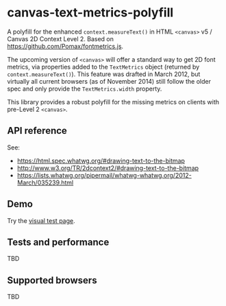 canvas-text-metrics-polyfill
============================

A polyfill for the enhanced `context.measureText()` in HTML `<canvas>` v5 / Canvas 2D Context Level 2. Based on https://github.com/Pomax/fontmetrics.js.

The upcoming version of `<canvas>` will offer a standard way to get 2D font metrics, via properties added to the `TextMetrics` object (returned by `context.measureText()`). This feature was drafted in March 2012, but virtually all current browsers (as of November 2014) still follow the older spec and only provide the `TextMetrics.width` property.

This library provides a robust polyfill for the missing metrics on clients with pre-Level 2 `<canvas>`.

API reference
-------------
See:
* https://html.spec.whatwg.org/#drawing-text-to-the-bitmap
* http://www.w3.org/TR/2dcontext2/#drawing-text-to-the-bitmap
* https://lists.whatwg.org/pipermail/whatwg-whatwg.org/2012-March/035239.html 

Demo
----
Try the [visual test page](https://rawgit.com/motiz88/canvas-text-metrics-polyfill/master/tests/visual-test.html).

Tests and performance
---------------------
TBD

Supported browsers
------------------
TBD
